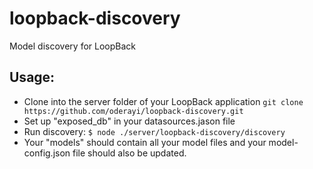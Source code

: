 # loopback-discovery
Model discovery for LoopBack

## Usage: 
 - Clone into the server folder of your LoopBack application
     `git clone https://github.com/oderayi/loopback-discovery.git`
 - Set up "exposed_db" in your datasources.jason file
 - Run discovery:
    `$ node ./server/loopback-discovery/discovery`
 - Your "models" should contain all your model files and your model-config.json file should also be updated.
